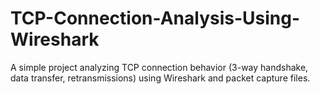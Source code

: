 # TCP-Connection-Analysis-Using-Wireshark
A simple project analyzing TCP connection behavior (3-way handshake, data transfer, retransmissions) using Wireshark and packet capture files.
